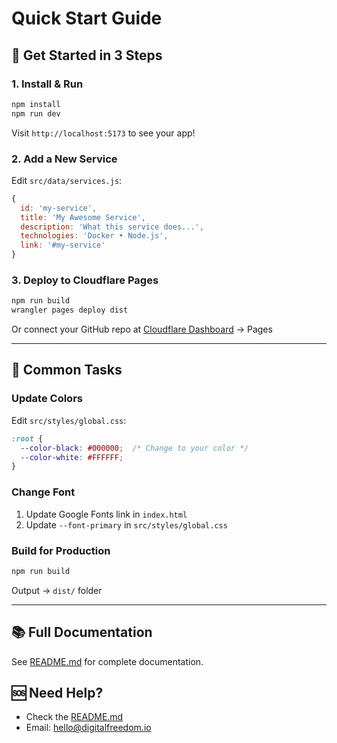 # Quick Start Guide

## 🚀 Get Started in 3 Steps

### 1. Install & Run

```bash
npm install
npm run dev
```

Visit `http://localhost:5173` to see your app!

### 2. Add a New Service

Edit `src/data/services.js`:

```javascript
{
  id: 'my-service',
  title: 'My Awesome Service',
  description: 'What this service does...',
  technologies: 'Docker • Node.js',
  link: '#my-service'
}
```

### 3. Deploy to Cloudflare Pages

```bash
npm run build
wrangler pages deploy dist
```

Or connect your GitHub repo at [Cloudflare Dashboard](https://dash.cloudflare.com/) → Pages

---

## 📝 Common Tasks

### Update Colors

Edit `src/styles/global.css`:

```css
:root {
  --color-black: #000000;  /* Change to your color */
  --color-white: #FFFFFF;
}
```

### Change Font

1. Update Google Fonts link in `index.html`
2. Update `--font-primary` in `src/styles/global.css`

### Build for Production

```bash
npm run build
```

Output → `dist/` folder

---

## 📚 Full Documentation

See [README.md](./README.md) for complete documentation.

## 🆘 Need Help?

- Check the [README.md](./README.md)
- Email: hello@digitalfreedom.io
